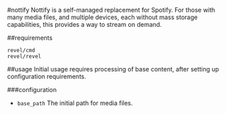 #nottify
Nottify is a self-managed replacement for Spotify. For those with many media files, and multiple devices, each without mass storage capabilities, this provides a way to stream on demand.

##requirements
```
revel/cmd
revel/revel
```

##usage
Initial usage requires processing of base content, after setting up configuration requirements.

###configuration
* ``base_path`` The initial path for media files.

